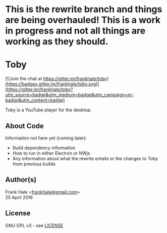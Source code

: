# This is the rewrite branch and things are being overhauled! This is a work in progress and not all things are working as they should.

# Toby

[![Join the chat at https://gitter.im/frankhale/toby](https://badges.gitter.im/frankhale/toby.svg)](https://gitter.im/frankhale/toby?utm_source=badge&utm_medium=badge&utm_campaign=pr-badge&utm_content=badge)

Toby is a YouTube player for the desktop.

## About Code

Information not here yet (coming later):

- Build dependency information
- How to run in either Electron or NWjs
- Any information about what the rewrite entails or the changes to Toby from previous builds

## Author(s)

Frank Hale &lt;frankhale@gmail.com&gt;  
25 April 2016

## License

GNU GPL v3 - see [LICENSE](LICENSE)
